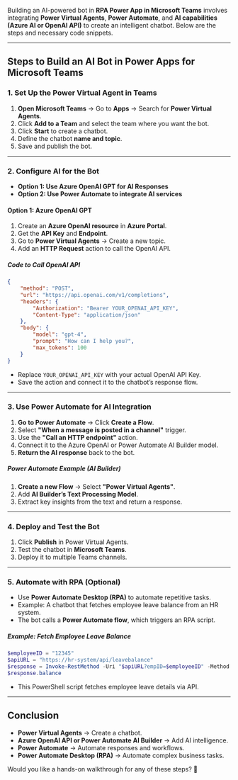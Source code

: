 Building an AI-powered bot in **RPA Power App in Microsoft Teams** involves integrating **Power Virtual Agents**, **Power Automate**, and **AI capabilities (Azure AI or OpenAI API)** to create an intelligent chatbot. Below are the steps and necessary code snippets.

---

## **Steps to Build an AI Bot in Power Apps for Microsoft Teams**

### **1. Set Up the Power Virtual Agent in Teams**
1. **Open Microsoft Teams** → Go to **Apps** → Search for **Power Virtual Agents**.
2. Click **Add to a Team** and select the team where you want the bot.
3. Click **Start** to create a chatbot.
4. Define the chatbot **name and topic**.
5. Save and publish the bot.

---

### **2. Configure AI for the Bot**
- **Option 1: Use Azure OpenAI GPT for AI Responses**
- **Option 2: Use Power Automate to integrate AI services**

#### **Option 1: Azure OpenAI GPT**
1. Create an **Azure OpenAI resource** in **Azure Portal**.
2. Get the **API Key** and **Endpoint**.
3. Go to **Power Virtual Agents** → Create a new topic.
4. Add an **HTTP Request** action to call the OpenAI API.

##### **Code to Call OpenAI API**
```json
{
    "method": "POST",
    "url": "https://api.openai.com/v1/completions",
    "headers": {
        "Authorization": "Bearer YOUR_OPENAI_API_KEY",
        "Content-Type": "application/json"
    },
    "body": {
        "model": "gpt-4",
        "prompt": "How can I help you?",
        "max_tokens": 100
    }
}
```

- Replace `YOUR_OPENAI_API_KEY` with your actual OpenAI API Key.
- Save the action and connect it to the chatbot’s response flow.

---

### **3. Use Power Automate for AI Integration**
1. **Go to Power Automate** → Click **Create a Flow**.
2. Select **"When a message is posted in a channel"** trigger.
3. Use the **"Call an HTTP endpoint"** action.
4. Connect it to the Azure OpenAI or Power Automate AI Builder model.
5. **Return the AI response** back to the bot.

##### **Power Automate Example (AI Builder)**
1. **Create a new Flow** → Select **"Power Virtual Agents"**.
2. Add **AI Builder’s Text Processing Model**.
3. Extract key insights from the text and return a response.

---

### **4. Deploy and Test the Bot**
1. Click **Publish** in Power Virtual Agents.
2. Test the chatbot in **Microsoft Teams**.
3. Deploy it to multiple Teams channels.

---

### **5. Automate with RPA (Optional)**
- Use **Power Automate Desktop (RPA)** to automate repetitive tasks.
- Example: A chatbot that fetches employee leave balance from an HR system.
- The bot calls a **Power Automate flow**, which triggers an RPA script.

##### **Example: Fetch Employee Leave Balance**
```powershell
$employeeID = "12345"
$apiURL = "https://hr-system/api/leavebalance"
$response = Invoke-RestMethod -Uri "$apiURL?empID=$employeeID" -Method GET -Headers @{"Authorization"="Bearer YOUR_API_KEY"}
$response.balance
```
- This PowerShell script fetches employee leave details via API.

---

## **Conclusion**
- **Power Virtual Agents** → Create a chatbot.
- **Azure OpenAI API or Power Automate AI Builder** → Add AI intelligence.
- **Power Automate** → Automate responses and workflows.
- **Power Automate Desktop (RPA)** → Automate complex business tasks.

Would you like a hands-on walkthrough for any of these steps? 🚀

